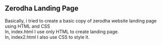## Zerodha Landing Page
Basically, i tried to create a basic copy of zerodha website landing page using HTML and CSS
<br>
In, index.html I use only HTML to create landing page.
<br>
In, index2.html I also use CSS to style it. 
